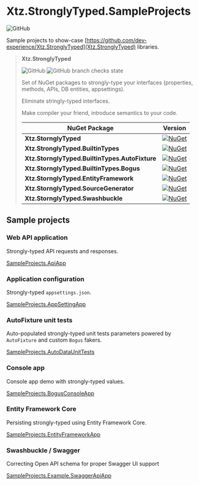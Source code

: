 # Xtz.StronglyTyped.SampleProjects

![GitHub](https://img.shields.io/github/license/dev-experience/Xtz.StronglyTyped.SampleProjects)

Sample projects to show-case [https://github.com/dev-experience/Xtz.StronglyTyped](Xtz.StronglyTyped) libraries.

> **Xtz.StronglyTyped**
>
> ![GitHub](https://img.shields.io/github/license/dev-experience/Xtz.StronglyTyped)
> ![GitHub branch checks state](https://img.shields.io/github/checks-status/dev-experience/Xtz.StronglyTyped/main)
>
> Set of NuGet packages to strongly-type your interfaces (properties, methods, APIs, DB entities, appsettings).
>
> Eliminate stringly-typed interfaces.
>
> Make compiler your friend, introduce semantics to your code.
> 
> | NuGet Package                                  | Version                                                                                                                                                              |
> | ---------------------------------------------- | -------------------------------------------------------------------------------------------------------------------------------------------------------------------- |
> | **Xtz.StornglyTyped**                          | [![NuGet](http://img.shields.io/nuget/v/Xtz.StronglyTyped.svg)](https://www.nuget.org/packages/Xtz.StronglyTyped/)                                                   |
> | **Xtz.StronglyTyped.BuiltinTypes**             | [![NuGet](http://img.shields.io/nuget/v/Xtz.StronglyTyped.BuiltinTypes.svg)](https://www.nuget.org/packages/Xtz.StronglyTyped.BuiltinTypes/)                         |
> | **Xtz.StornglyTyped.BuiltinTypes.AutoFixture** | [![NuGet](http://img.shields.io/nuget/v/Xtz.StronglyTyped.BuiltinTypes.AutoFixture.svg)](https://www.nuget.org/packages/Xtz.StronglyTyped.BuiltinTypes.AutoFixture/) |
> | **Xtz.StornglyTyped.BuiltinTypes.Bogus**       | [![NuGet](http://img.shields.io/nuget/v/Xtz.StronglyTyped.BuiltinTypes.Bogus.svg)](https://www.nuget.org/packages/Xtz.StronglyTyped.BuiltinTypes.Bogus/)             |
> | **Xtz.StornglyTyped.EntityFramework**          | [![NuGet](http://img.shields.io/nuget/v/Xtz.StronglyTyped.EntityFramework.svg)](https://www.nuget.org/packages/Xtz.StronglyTyped.EntityFramework/)                   |
> | **Xtz.StornglyTyped.SourceGenerator**          | [![NuGet](http://img.shields.io/nuget/v/Xtz.StronglyTyped.SourceGenerator.svg)](https://www.nuget.org/packages/Xtz.StronglyTyped.SourceGenerator/)                   |
> | **Xtz.StornglyTyped.Swashbuckle**              | [![NuGet](http://img.shields.io/nuget/v/Xtz.StronglyTyped.Swashbuckle.svg)](https://www.nuget.org/packages/Xtz.StronglyTyped.Swashbuckle/)                           |

## Sample projects

### Web API application

Strongly-typed API requests and responses.

[SampleProjects.ApiApp](./src/SampleProjects.ApiApp)

### Application configuration

Strongly-typed `appsettings.json`.

[SampleProjects.AppSettingApp](./src/SampleProjects.AppSettingsApp)

### AutoFixture unit tests

Auto-populated strongly-typed unit tests parameters powered by `AutoFixture` and custom `Bogus` fakers.

[SampleProjects.AutoDataUnitTests](./src/SampleProjects.AutoDataUnitTests)

### Console app

Console app demo with strongly-typed values.

[SampleProjects.BogusConsoleApp](./src/SampleProjects.BogusConsoleApp)

### Entity Framework Core

Persisting strongly-typed using Entity Framework Core.

[SampleProjects.EntityFrameworkApp](./src/SampleProjects.EntityFrameworkApp)

### Swashbuckle / Swagger

Correcting Open API schema for proper Swagger UI support

[SampleProjects.Example.SwaggerApiApp](./src/SampleProjects.Example.SwaggerApiApp)
